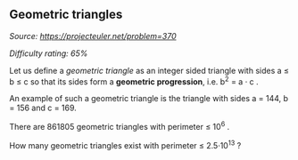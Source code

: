 Geometric triangles
-------------------

*Source: https://projecteuler.net/problem=370*


*Difficulty rating: 65%*

Let us define a *geometric triangle* as an integer sided triangle with
sides a ≤ b ≤ c so that its sides form a **geometric progression**, i.e.
b<sup>2</sup> = a · c . 

An example of such a geometric triangle is the triangle with sides a =
144, b = 156 and c = 169.

There are 861805 geometric triangles with perimeter ≤ 10<sup>6</sup> .

How many geometric triangles exist with perimeter ≤ 2.5·10<sup>13</sup> ?
